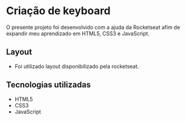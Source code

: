 # Criação de keyboard
O presente projeto foi desenvolvido com a ajuda da Rocketseat afim de expandir meu aprendizado em HTML5, CSS3 e JavaScript.

## Layout
- Foi utilizado layout disponibilizado pela rocketseat.

## Tecnologias utilizadas
- HTML5
- CSS3
- JavaScript